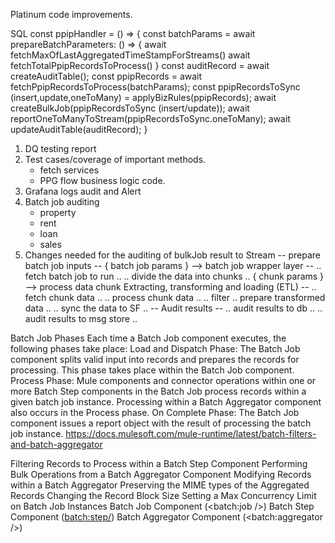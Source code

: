 Platinum code improvements.
 
 
SQL
const ppipHandler = () => {
    const batchParams = await prepareBatchParameters: () => {
        await fetchMaxOfLastAggregatedTimeStampForStreams()
        await fetchTotalPpipRecordsToProcess()
    }
    const auditRecord = await createAuditTable();
    const ppipRecords = await fetchPpipRecordsToProcess(batchParams);
    const ppipRecordsToSync (insert,update,oneToMany) = applyBizRules(ppipRecords);
    await createBulkJob(ppipRecordsToSync (insert/update));
    await reportOneToManyToStream(ppipRecordsToSync.oneToMany);
    await updateAuditTable(auditRecord);
}
1. DQ testing report
2. Test cases/coverage of important methods.
	- fetch services
	- PPG flow business logic code.
3. Grafana logs audit and Alert
4. Batch job auditing
	- property
	- rent
	- loan
	- sales
5. Changes needed for the auditing of bulkJob result to Stream
	-- prepare batch job inputs --
{ batch job params } --> batch job wrapper layer --
	 .. fetch batch job to run ..
	 .. divide the data into chunks ..
{ chunk params } --> process data chunk Extracting, transforming and loading (ETL)  --
	 .. fetch chunk data ..
	 .. process chunk data ..
		.. filter 
	 .. prepare transformed data ..
	 .. sync the data to SF ..
	-- Audit results --
	 .. audit results to db ..
	 .. audit results to msg store ..

Batch Job Phases
Each time a Batch Job component executes, the following phases take place:
Load and Dispatch Phase: The Batch Job component splits valid input into records and prepares the records for processing. This phase takes place within the Batch Job component.
Process Phase: Mule components and connector operations within one or more Batch Step components in the Batch Job process records within a given batch job instance. Processing within a Batch Aggregator component also occurs in the Process phase.
On Complete Phase: The Batch Job component issues a report object with the result of processing the batch job instance.
https://docs.mulesoft.com/mule-runtime/latest/batch-filters-and-batch-aggregator
 
Filtering Records to Process within a Batch Step Component
Performing Bulk Operations from a Batch Aggregator Component
Modifying Records within a Batch Aggregator
Preserving the MIME types of the Aggregated Records
Changing the Record Block Size
Setting a Max Concurrency Limit on Batch Job Instances
Batch Job Component (<batch:job />)
Batch Step Component (<batch:step/>)
Batch Aggregator Component (<batch:aggregator />)
 
 
